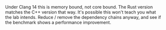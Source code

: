 Under Clang 14 this is memory bound, not core bound. The Rust version matches the C++ version that way. It's possible this won't teach you what the lab intends. Reduce / remove the dependency chains anyway, and see if the benchmark shows a performance improvement.

